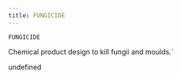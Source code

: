 ```yaml
---
title: FUNGICIDE
---
```

`FUNGICIDE`

Chemical product design to kill fungii and moulds.`

undefined